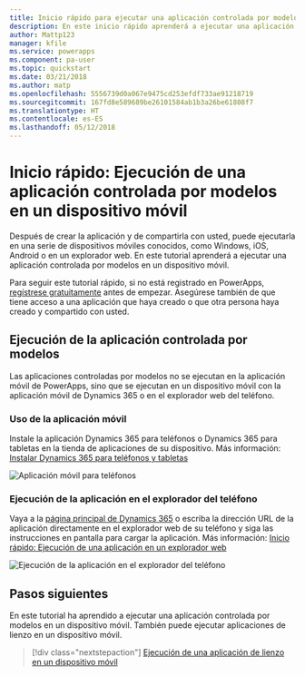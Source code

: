 ```yaml
---
title: Inicio rápido para ejecutar una aplicación controlada por modelos en un dispositivo móvil con PowerApps | Microsoft Docs
description: En este inicio rápido aprenderá a ejecutar una aplicación controlada por modelos en un dispositivo móvil.
author: Mattp123
manager: kfile
ms.service: powerapps
ms.component: pa-user
ms.topic: quickstart
ms.date: 03/21/2018
ms.author: matp
ms.openlocfilehash: 5556739d0a067e9475cd253efdf733ae91218719
ms.sourcegitcommit: 167fd8e589689be26101584ab1b3a26be61808f7
ms.translationtype: HT
ms.contentlocale: es-ES
ms.lasthandoff: 05/12/2018
---
```

# <a name="quickstart-run-a-model-driven-app-on-a-mobile-device"></a>Inicio rápido: Ejecución de una aplicación controlada por modelos en un dispositivo móvil

Después de crear la aplicación y de compartirla con usted, puede ejecutarla en una serie de dispositivos móviles conocidos, como Windows, iOS, Android o en un explorador web. En este tutorial aprenderá a ejecutar una aplicación controlada por modelos en un dispositivo móvil. 

Para seguir este tutorial rápido, si no está registrado en PowerApps, [regístrese gratuitamente](https://web.powerapps.com/signup?redirect=marketing&email=) antes de empezar. Asegúrese también de que tiene acceso a una aplicación que haya creado o que otra persona haya creado y compartido con usted.

## <a name="run-the-model-driven-app"></a>Ejecución de la aplicación controlada por modelos

Las aplicaciones controladas por modelos no se ejecutan en la aplicación móvil de PowerApps, sino que se ejecutan en un dispositivo móvil con la aplicación móvil de Dynamics 365 o en el explorador web del teléfono. 

### <a name="use-the-mobile-app"></a>Uso de la aplicación móvil
Instale la aplicación Dynamics 365 para teléfonos o Dynamics 365 para tabletas en la tienda de aplicaciones de su dispositivo. Más información: [Instalar Dynamics 365 para teléfonos y tabletas](https://docs.microsoft.com/dynamics365/customer-engagement/mobile-app/install-dynamics-365-for-phones-and-tablets)

 ![Aplicación móvil para teléfonos](media/run-app-client-model-driven/mobile-app-for-phone.png)

### <a name="run-in-your-phones-browser"></a>Ejecución de la aplicación en el explorador del teléfono
Vaya a la [página principal de Dynamics 365](https://home.dynamics.com) o escriba la dirección URL de la aplicación directamente en el explorador web de su teléfono y siga las instrucciones en pantalla para cargar la aplicación. Más información: [Inicio rápido: Ejecución de una aplicación en un explorador web](run-app-browser.md)

![Ejecución de la aplicación en el explorador del teléfono](media/run-app-client-model-driven/web-browser-on-phone.png)


## <a name="next-steps"></a>Pasos siguientes
En este tutorial ha aprendido a ejecutar una aplicación controlada por modelos en un dispositivo móvil. También puede ejecutar aplicaciones de lienzo en un dispositivo móvil.

> [!div class="nextstepaction"]
> [Ejecución de una aplicación de lienzo en un dispositivo móvil](run-app-client.md)